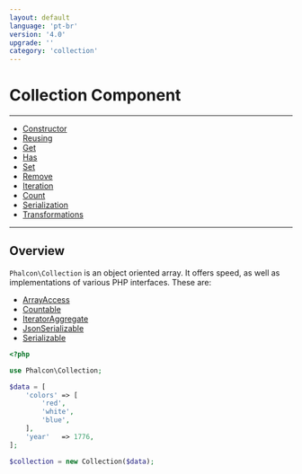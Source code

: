```yaml
---
layout: default
language: 'pt-br'
version: '4.0'
upgrade: ''
category: 'collection'
---
```

# Collection Component

* * *

- [Constructor](collection-constructor)
- [Reusing](collection-reusing)
- [Get](collection-get)
- [Has](collection-has)
- [Set](collection-set)
- [Remove](collection-remove)
- [Iteration](collection-iteration)
- [Count](collection-count)
- [Serialization](collection-serialization)
- [Transformations](collection-transformations)

* * *

## Overview

`Phalcon\Collection` is an object oriented array. It offers speed, as well as implementations of various PHP interfaces. These are:

- [ArrayAccess](https://php.net/manual/en/class.arrayaccess.php)
- [Countable](https://php.net/manual/en/class.countable.php)
- [IteratorAggregate](https://php.net/manual/en/class.iteratoraggregate.php)
- [JsonSerializable](https://php.net/manual/en/class.jsonserializable.php)
- [Serializable](https://php.net/manual/en/class.serializable.php)

```php
<?php

use Phalcon\Collection;

$data = [
    'colors' => [
        'red',
        'white',
        'blue',
    ],
    'year'   => 1776,
];

$collection = new Collection($data);
```